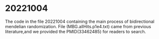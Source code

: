 # 20221004
The code in the file 20221004 containing the main process of bidirectional mendelian randomization. File (MBG.allHits.p1e4.txt) came from previous literature,and we provided the PMID(33462485) for readers to search.
